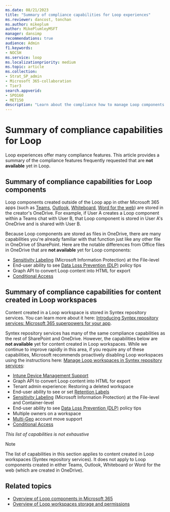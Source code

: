 ```yaml
---
ms.date: 08/21/2023
title: "Summary of compliance capabilities for Loop experiences"
ms.reviewer: dancost, tonchan
ms.author: mikeplum
author: MikePlumleyMSFT
manager: dansimp
recommendations: true
audience: Admin
f1.keywords:
- NOCSH
ms.service: loop
ms.localizationpriority: medium
ms.topic: article
ms.collection:
- Strat_SP_admin
- Microsoft 365-collaboration
- Tier3
search.appverid:
- SPO160
- MET150
description: "Learn about the compliance how to manage Loop components capabilities for Loop experiences."
---
```


# Summary of compliance capabilities for Loop

Loop experiences offer many compliance features. This article provides a summary of the compliance features frequently requested that are **not available** yet in Loop.

## Summary of compliance capabilities for Loop components

Loop components created outside of the Loop app in other Microsoft 365 apps (such as [Teams](https://support.microsoft.com/office/first-things-to-know-about-loop-components-in-microsoft-teams-ee2a584b-5785-4dd6-8a2d-956131a29c81), [Outlook](https://support.microsoft.com/office/use-loop-components-in-outlook-9b47c279-011d-4042-bd7f-8bbfca0cb136), [Whiteboard](https://support.microsoft.com/office/loop-components-in-whiteboard-c5f08f54-995e-473e-be6e-7f92555da347), [Word for the web](https://support.microsoft.com/office/use-loop-components-in-word-for-the-web-645cc20d-5c98-4bdb-b559-380c5a27c5e5)) are stored in the creator's OneDrive. For example, if User A creates a Loop component within a Teams chat with User B, that Loop component is stored in User A's OneDrive and is shared with User B.

Because Loop components are stored as files in OneDrive, there are many capabilities you're already familiar with that function just like any other file in OneDrive of SharePoint. Here are the notable differences from Office files in OneDrive that are **not available** yet for Loop components:

- [Sensitivity Labeling](/microsoft-365/compliance/information-protection) (Microsoft Information Protection) at the File-level
- End-user ability to see [Data Loss Prevention (DLP)](/microsoft-365/compliance/dlp-learn-about-dlp) policy tips
- Graph API to convert Loop content into HTML for export
- [Conditional Access](/azure/active-directory/conditional-access/overview) 

## Summary of compliance capabilities for content created in Loop workspaces

Content created in a Loop workspace is stored in Syntex repository services. You can learn more about it here: [Introducing Syntex repository services: Microsoft 365 superpowers for your app](https://devblogs.microsoft.com/microsoft365dev/introducing-syntex-repository-services-microsoft-365-superpowers-for-your-app/).

Syntex repository services has many of the same compliance capabilities as the rest of SharePoint and OneDrive. However, the capabilities below are **not available** yet for content created in Loop workspaces. While we continue to improve rapidly in this area, if you require any of these capabilities, Microsoft recommends proactively disabling Loop workspaces using the instructions here: [Manage Loop workspaces in Syntex repository services](/microsoft-365/loop/loop-workspaces-configuration):

- [Intune Device Management Support](/mem/intune/remote-actions/device-management)
- Graph API to convert Loop content into HTML for export
- Tenant admin experience: Restoring a deleted workspace
- End-user ability to see or set [Retention Labels](/microsoft-365/compliance/retention-policies-sharepoint)
- [Sensitivity Labeling](/microsoft-365/compliance/information-protection) (Microsoft Information Protection) at the File-level and Container-level
- End-user ability to see [Data Loss Prevention (DLP)](/microsoft-365/compliance/dlp-learn-about-dlp) policy tips
- Multiple owners on a workspace
- [Multi-Geo](/microsoft-365/enterprise/microsoft-365-multi-geo) account move support
- [Conditional Access](/azure/active-directory/conditional-access/overview) 

*This list of capabilities is not exhaustive*

> [!NOTE]
> The list of capabilities in this section applies to content created in Loop workspaces (Syntex repository services). It does not apply to Loop components created in either Teams, Outlook, Whiteboard or Word for the web (which are created in OneDrive).

## Related topics

- [Overview of Loop components in Microsoft 365](/microsoft-365/loop/loop-components-teams)
- [Overview of Loop workspaces storage and permissions](/microsoft-365/loop/loop-workspaces-storage-permission)
